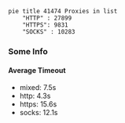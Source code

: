 
```mermaid
pie title 41474 Proxies in list
    "HTTP" : 27899
    "HTTPS": 9831
    "SOCKS" : 10283
```

### Some Info
#### Average Timeout

- mixed: 7.5s
- http: 4.3s
- https: 15.6s
- socks: 12.1s
